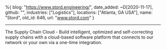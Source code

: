 %{
  blog: "https://www.stord.engineering/",
  date_added: ~D[2020-11-17],
  github: "",
  industries: ["Logistics"],
  locations: ["Atlanta, GA USA"],
  name: "Stord",
  old_id: 646,
  url: "www.stord.com"
}

---

The Supply Chain Cloud - Build intelligent, optimized and self-correcting supply chains with a cloud-based software platform that connects to our network or your own via a one-time integration.
